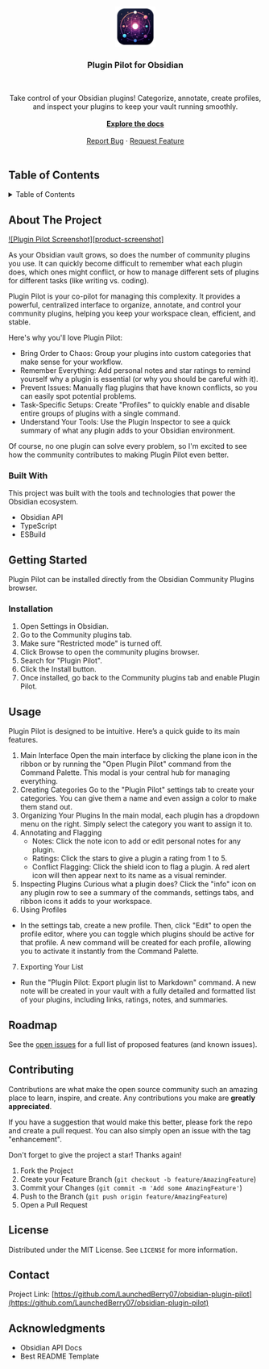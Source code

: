 <!-- PROJECT LOGO -->
<br/>
<div align="center">
  <a href=https://raw.githubusercontent.com/LaunchedBerry07/obsidian-plugin-pilot/refs/heads/master/images/icon.png">
    <img src="images/icon.png" alt="Icon" width="80" height="80">
  </a>

  <h3 align="center">Plugin Pilot for Obsidian</h3>
<br/>
  <p align="center">
    Take control of your Obsidian plugins! Categorize, annotate, create profiles, and inspect your plugins to keep your vault running smoothly.
    <br/>
    <br/>
    <a href="https://github.com/LaunchedBerry07/obsidian-plugin-pilot"><strong>Explore the docs</strong></a>
    <br/>
<br/>
    <a href="https://github.com/LaunchedBerry07/obsidian-plugin-pilot/issues">Report Bug</a>
    ·
    <a href="https://github.com/LaunchedBerry07/obsidian-plugin-pilot/issues">Request Feature</a>
<br/>
<br/>
  </p>
</div>

<!-- TABLE OF CONTENTS -->
## Table of Contents 
<details>
  <summary>Table of Contents</summary>
  <ol>
    <li>
      <a href="#about-the-project">About The Project</a>
      <ul>
        <li><a href="#built-with">Built With</a></li>
      </ul>
    </li>
    <li>
      <a href="#getting-started">Getting Started</a>
      <ul>
        <li><a href="#installation">Installation</a></li>
      </ul>
    </li>
    <li><a href="#usage">Usage</a></li>
    <li><a href="#roadmap">Roadmap</a></li>
    <li><a href="#contributing">Contributing</a></li>
    <li><a href="#license">License</a></li>
    <li><a href="#contact">Contact</a></li>
    <li><a href="#acknowledgments">Acknowledgments</a></li>
  </ol>
</details>

<!-- ABOUT THE PROJECT -->
## About The Project

[![Plugin Pilot Screenshot][product-screenshot]](https://github.com/LaunchedBerry07/obsidian-plugin-pilot)

As your Obsidian vault grows, so does the number of community plugins you use. It can quickly become difficult to remember what each plugin does, which ones might conflict, or how to manage different sets of plugins for different tasks (like writing vs. coding).

Plugin Pilot is your co-pilot for managing this complexity. It provides a powerful, centralized interface to organize, annotate, and control your community plugins, helping you keep your workspace clean, efficient, and stable.

Here's why you'll love Plugin Pilot:
* Bring Order to Chaos: Group your plugins into custom categories that make sense for your workflow.
* Remember Everything: Add personal notes and star ratings to remind yourself why a plugin is essential (or why you should be careful with it).
* Prevent Issues: Manually flag plugins that have known conflicts, so you can easily spot potential problems.
* Task-Specific Setups: Create "Profiles" to quickly enable and disable entire groups of plugins with a single command.
* Understand Your Tools: Use the Plugin Inspector to see a quick summary of what any plugin adds to your Obsidian environment.

Of course, no one plugin can solve every problem, so I'm excited to see how the community contributes to making Plugin Pilot even better.

### Built With

This project was built with the tools and technologies that power the Obsidian ecosystem.

* Obsidian API
* TypeScript
* ESBuild

<!-- GETTING STARTED -->
## Getting Started

Plugin Pilot can be installed directly from the Obsidian Community Plugins browser.

### Installation

1. Open Settings in Obsidian.
2. Go to the Community plugins tab.
3. Make sure "Restricted mode" is turned off.
4. Click Browse to open the community plugins browser.
5. Search for "Plugin Pilot".
6. Click the Install button.
7. Once installed, go back to the Community plugins tab and enable Plugin Pilot.

<!-- USAGE EXAMPLES -->
## Usage

Plugin Pilot is designed to be intuitive. Here’s a quick guide to its main features.

1. Main Interface
    Open the main interface by clicking the plane icon in the ribbon or by running the "Open Plugin Pilot" command from the Command Palette. This modal is your central hub for managing everything.
2. Creating Categories
    Go to the "Plugin Pilot" settings tab to create your categories. You can give them a name and even assign a color to make them stand out.
3. Organizing Your Plugins
    In the main modal, each plugin has a dropdown menu on the right. Simply select the category you want to assign it to.
4. Annotating and Flagging
    * Notes: Click the note icon to add or edit personal notes for any plugin.
    * Ratings: Click the stars to give a plugin a rating from 1 to 5.
    * Conflict Flagging: Click the shield icon to flag a plugin. A red alert icon will then appear next to its name as a visual reminder.
5. Inspecting Plugins
    Curious what a plugin does? Click the "info" icon on any plugin row to see a summary of the commands, settings tabs, and ribbon icons it adds to your workspace.
6. Using Profiles
* In the settings tab, create a new profile. Then, click "Edit" to open the profile editor, where you can toggle which plugins should be active for that profile. A new command will be created for each profile, allowing you to activate it instantly from the Command Palette.
7. Exporting Your List
* Run the "Plugin Pilot: Export plugin list to Markdown" command. A new note will be created in your vault with a fully detailed and formatted list of your plugins, including links, ratings, notes, and summaries.

<!-- ROADMAP -->
## Roadmap

See the [open issues](https://github.com/LaunchedBerry07/obsidian-plugin-pilot/issues) for a full list of proposed features (and known issues).

<!-- CONTRIBUTING -->
## Contributing

Contributions are what make the open source community such an amazing place to learn, inspire, and create. Any contributions you make are **greatly appreciated**.

If you have a suggestion that would make this better, please fork the repo and create a pull request. You can also simply open an issue with the tag "enhancement".

Don't forget to give the project a star! Thanks again!

1. Fork the Project
2. Create your Feature Branch (`git checkout -b feature/AmazingFeature`)
3. Commit your Changes (`git commit -m 'Add some AmazingFeature'`)
4. Push to the Branch (`git push origin feature/AmazingFeature`)
5. Open a Pull Request

<!-- LICENSE -->
## License

Distributed under the MIT License. See `LICENSE` for more information.

<!-- CONTACT -->
## Contact

Project Link: [https://github.com/LaunchedBerry07/obsidian-plugin-pilot](https://github.com/LaunchedBerry07/obsidian-plugin-pilot)

<!-- ACKNOWLEDGMENTS -->
## Acknowledgments

* Obsidian API Docs
* Best README Template
